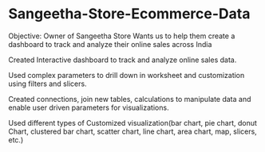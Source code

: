 # Sangeetha-Store-Ecommerce-Data

Objective: Owner of Sangeetha Store Wants us to help them create a dashboard to track and analyze their online sales across India

Created Interactive dashboard to track and analyze online sales data.

Used complex parameters to drill down in worksheet and customization using filters and slicers.

Created connections, join new tables, calculations to manipulate data and enable user driven parameters for visualizations.

Used different types of Customized visualization(bar chart, pie chart, donut Chart, clustered bar chart, scatter chart, line chart, area chart, map, slicers, etc.)
